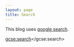 ```yaml
---
layout: page
title: Search
---
```


This blog uses [google search](http://google.com/cse).
<script>
  (function() {
    var cx = '016314569204475103284:u2zjt0jvsp0';
    var gcse = document.createElement('script');
    gcse.type = 'text/javascript';
    gcse.async = true;
    gcse.src = 'https://cse.google.com/cse.js?cx=' + cx;
    var s = document.getElementsByTagName('script')[0];
    s.parentNode.insertBefore(gcse, s);
  })();
</script>
<gcse:search></gcse:search>